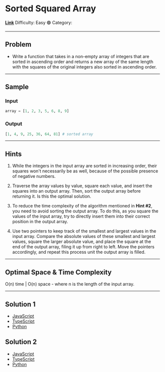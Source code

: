 # Sorted Squared Array

[**Link**]()
Difficulty: Easy 🟢
Category:

---

## Problem

- Write a function that takes in a non-empty array of integers that are sorted in ascending order and returns a new array of the same length with the squares of the original integers also sorted in ascending order.

---

## Sample

### Input

```python
array = [1, 2, 3, 5, 6, 8, 9]
```

### Output

```python
[1, 4, 9, 25, 36, 64, 81] # sorted array
```

---

## Hints

1. While the integers in the input array are sorted in increasing order, their squares won't necessarily be as well, because of the possible presence of negative numbers.

2. Traverse the array values by value, square each value, and insert the squares into an output array. Then, sort the output array before returning it. Is this the optimal solution.

3. To reduce the time complexity of the algorithm mentioned in **Hint #2**, you need to avoid sorting the output array. To do this, as you square the values of the input array, try to directly insert them into their correct position in the output array.

4. Use two pointers to keep track of the smallest and largest values in the input array. Compare the absolute values of these smallest and largest values, square the larger absolute value, and place the square at the end of the output array, filing it up from right to left. Move the pointers accordingly, and repeat this process unit the output array is filled.

---

## Optimal Space & Time Complexity

O(n) time | O(n) space - where n is the length of the input array.

---

## Solution 1

- [JavaScript](./solution_1/sorted-squared-array.js)
- [TypeScript](./solution_1/sorted-squared-array.ts)
- [Python](./solution_1/sorted-squared-array.py)

## Solution 2

- [JavaScript]()
- [TypeScript]()
- [Python]()
